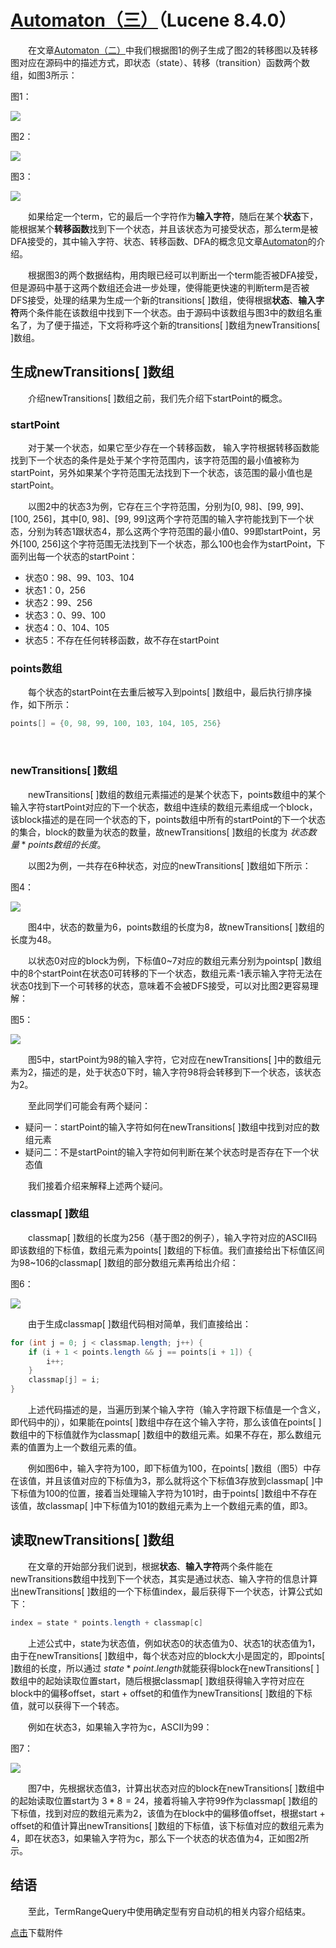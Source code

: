 # [Automaton（三）](https://www.amazingkoala.com.cn/Lucene/gongjulei/)（Lucene 8.4.0）

&emsp;&emsp;在文章[Automaton（二）](https://www.amazingkoala.com.cn/Lucene/gongjulei/2020/0727/157.html)中我们根据图1的例子生成了图2的转移图以及转移图对应在源码中的描述方式，即状态（state）、转移（transition）函数两个数组，如图3所示：

图1：

<img src="Automaton（三）-image/1.png">

图2：

<img src="Automaton（三）-image/2.png">

图3：

<img src="Automaton（三）-image/3.png">

&emsp;&emsp;如果给定一个term，它的最后一个字符作为**输入字符**，随后在某个**状态**下，能根据某个**转移函数**找到下一个状态，并且该状态为可接受状态，那么term是被DFA接受的，其中输入字符、状态、转移函数、DFA的概念见文章[Automaton](https://www.amazingkoala.com.cn/Lucene/gongjulei/2019/0417/51.html)的介绍。

&emsp;&emsp;根据图3的两个数据结构，用肉眼已经可以判断出一个term能否被DFA接受，但是源码中基于这两个数组还会进一步处理，使得能更快速的判断term是否被DFS接受，处理的结果为生成一个新的transitions[ ]数组，使得根据**状态**、**输入字符**两个条件能在该数组中找到下一个状态。由于源码中该数组与图3中的数组名重名了，为了便于描述，下文将称呼这个新的transitions[ ]数组为newTransitions[ ]数组。

## 生成newTransitions[ ]数组

&emsp;&emsp;介绍newTransitions[ ]数组之前，我们先介绍下startPoint的概念。

### startPoint

&emsp;&emsp;对于某一个状态，如果它至少存在一个转移函数， 输入字符根据转移函数能找到下一个状态的条件是处于某个字符范围内，该字符范围的最小值被称为startPoint，另外如果某个字符范围无法找到下一个状态，该范围的最小值也是startPoint。

&emsp;&emsp;以图2中的状态3为例，它存在三个字符范围，分别为[0, 98]、[99, 99]、[100,  256]，其中[0, 98]、[99, 99]这两个字符范围的输入字符能找到下一个状态，分别为转态1跟状态4，那么这两个字符范围的最小值0、99即startPoint，另外[100, 256]这个字符范围无法找到下一个状态，那么100也会作为startPoint，下面列出每一个状态的startPoint：

- 状态0：98、99、103、104
- 状态1：0，256
- 状态2：99、256
- 状态3：0、99、100
- 状态4：0、104、105
- 状态5：不存在任何转移函数，故不存在startPoint

### points数组

&emsp;&emsp;每个状态的startPoint在去重后被写入到points[ ]数组中，最后执行排序操作，如下所示：

```java
points[] = {0, 98, 99, 100, 103, 104, 105, 256}
```

&emsp;&emsp;

### newTransitions[ ]数组

&emsp;&emsp;newTransitions[ ]数组的数组元素描述的是某个状态下，points数组中的某个输入字符startPoint对应的下一个状态，数组中连续的数组元素组成一个block，该block描述的是在同一个状态的下，points数组中所有的startPoint的下一个状态的集合，block的数量为状态的数量，故newTransitions[ ]数组的长度为 $状态数量 * points数组的长度$。

&emsp;&emsp;以图2为例，一共存在6种状态，对应的newTransitions[ ]数组如下所示：

图4：

<img src="Automaton（三）-image/4.png">

&emsp;&emsp;图4中，状态的数量为6，points数组的长度为8，故newTransitions[ ]数组的长度为48。

&emsp;&emsp;以状态0对应的block为例，下标值0~7对应的数组元素分别为pointsp[ ]数组中的8个startPoint在状态0可转移的下一个状态，数组元素-1表示输入字符无法在状态0找到下一个可转移的状态，意味着不会被DFS接受，可以对比图2更容易理解：

图5：

<img src="Automaton（三）-image/5.png">

&emsp;&emsp;图5中，startPoint为98的输入字符，它对应在newTransitions[ ]中的数组元素为2，描述的是，处于状态0下时，输入字符98将会转移到下一个状态，该状态为2。

&emsp;&emsp;至此同学们可能会有两个疑问：

- 疑问一：startPoint的输入字符如何在newTransitions[ ]数组中找到对应的数组元素
- 疑问二：不是startPoint的输入字符如何判断在某个状态时是否存在下一个状态值

&emsp;&emsp;我们接着介绍来解释上述两个疑问。

### classmap[ ]数组

&emsp;&emsp;classmap[ ]数组的长度为256（基于图2的例子），输入字符对应的ASCII码即该数组的下标值，数组元素为points[ ]数组的下标值。我们直接给出下标值区间为98~106的classmap[ ]数组的部分数组元素再给出介绍：

图6：

<img src="Automaton（三）-image/6.png">

&emsp;&emsp;由于生成classmap[ ]数组代码相对简单，我们直接给出：

```java
for (int j = 0; j < classmap.length; j++) {
    if (i + 1 < points.length && j == points[i + 1]) {
        i++;
    }
    classmap[j] = i;
}
```
&emsp;&emsp;上述代码描述的是，当遍历到某个输入字符（输入字符跟下标值是一个含义，即代码中的j），如果能在points[ ]数组中存在这个输入字符，那么该值在points[ ]数组中的下标值就作为classmap[ ]数组中的数组元素。如果不存在，那么数组元素的值置为上一个数组元素的值。

&emsp;&emsp;例如图6中，输入字符为100，即下标值为100，在points[ ]数组（图5）中存在该值，并且该值对应的下标值为3，那么就将这个下标值3存放到classmap[ ]中下标值为100的位置，接着当处理输入字符为101时，由于points[ ]数组中不存在该值，故classmap[ ]中下标值为101的数组元素为上一个数组元素的值，即3。

## 读取newTransitions[ ]数组

&emsp;&emsp;在文章的开始部分我们说到，根据**状态**、**输入字符**两个条件能在newTransitions数组中找到下一个状态，其实是通过状态、输入字符的信息计算出newTransitions[ ]数组的一个下标值index，最后获得下一个状态，计算公式如下：

```java
index = state * points.length + classmap[c]
```

&emsp;&emsp;上述公式中，state为状态值，例如状态0的状态值为0、状态1的状态值为1，由于在newTransitions[ ]数组中，每个状态对应的block大小是固定的，即points[ ]数组的长度，所以通过 $state * point.length$就能获得block在newTransitions[ ]数组中的起始读取位置start，随后根据classmap[ ]数组获得输入字符对应在block中的偏移offset，start + offset的和值作为newTransitions[ ]数组的下标值，就可以获得下一个转态。

&emsp;&emsp;例如在状态3，如果输入字符为c，ASCII为99：

图7：

<img src="Automaton（三）-image/7.png">

&emsp;&emsp;图7中，先根据状态值3，计算出状态对应的block在newTransitions[ ]数组中的起始读取位置start为 $3 * 8 = 24$，接着将输入字符99作为classmap[ ]数组的下标值，找到对应的数组元素为2，该值为在block中的偏移值offset，根据start + offset的和值计算出newTransitions[ ]数组的下标值，该下标值对应的数组元素为4，即在状态3，如果输入字符为c，那么下一个状态的状态值为4，正如图2所示。

## 结语

&emsp;&emsp;至此，TermRangeQuery中使用确定型有穷自动机的相关内容介绍结束。

[点击](http://www.amazingkoala.com.cn/attachment/Lucene/utils/Automaton/Automaton（三）/Automaton（三）.zip)下载附件